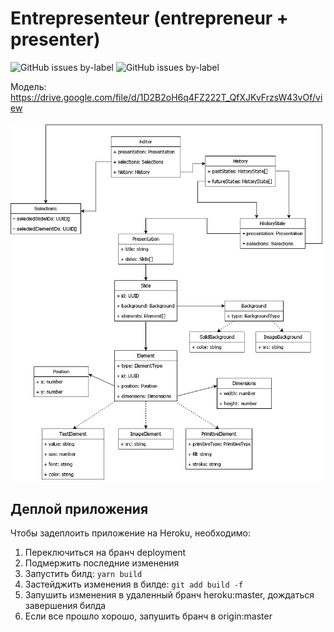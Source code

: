 # Entrepresenteur (entrepreneur + presenter)

![GitHub issues by-label](https://img.shields.io/github/issues/m3tro1d/entrepresenteur/task?color=%230B4FAD&label=current%20issues)
![GitHub issues by-label](https://img.shields.io/github/issues/m3tro1d/entrepresenteur/backlog?color=%23fef2c0&label=backlog%20issues)

Модель: https://drive.google.com/file/d/1D2B2oH6q4FZ222T_QfXJKvFrzsW43vOf/view

<p align="center">
  <img src=".github/Model.jpg" alt="Model">
</p>

## Деплой приложения

Чтобы задеплоить приложение на Heroku, необходимо:

1. Переключиться на бранч deployment
2. Подмержить последние изменения
3. Запустить билд: `yarn build`
4. Застейджить изменения в билде: `git add build -f`
5. Запушить изменения в удаленный бранч heroku:master, дождаться завершения билда
6. Если все прошло хорошо, запушить бранч в origin:master
